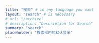 ```yaml
---
title: "搜索" # in any language you want
layout: "search" # is necessary
# url: "/archive"
# description: "Description for Search"
summary: "search"
placeholder: "搜索框内的默认显示"
---
```

